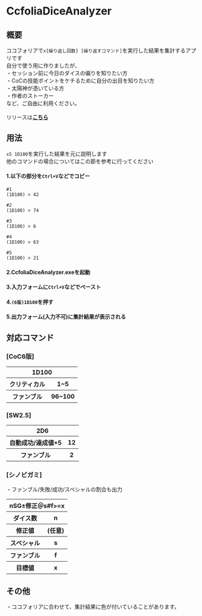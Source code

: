 # CcfoliaDiceAnalyzer

## 概要

ココフォリアで`x[繰り返し回数] [繰り返すコマンド]`を実行した結果を集計するアプリです<br>
自分で使う用に作りましたが、<br>
・セッション前に今日のダイスの偏りを知りたい方<br>
・CoCの技能ポイントをケチるために自分の出目を知りたい方<br>
・太陽神が憑いている方<br>
・作者のストーカー<br>
など、ご自由に利用ください。<br><br>
リリースは[**こちら**](https://github.com/kokusanNasubi/CcfoliaDiceAnalyzer/releases)
## 用法
`x5 1D100`を実行した結果を元に説明します<br>
他のコマンドの場合についてはこの節を参考に行ってください
#### 1.以下の部分を`Ctrl+V`などでコピー
```
#1
(1D100) > 42

#2
(1D100) > 74

#3
(1D100) > 6

#4
(1D100) > 63

#5
(1D100) > 21
```
#### 2.CcfoliaDiceAnalyzer.exeを起動
#### 3.入力フォームに`Ctrl+V`などでペースト
#### 4.`(6版)1D100`を押す
#### 5.出力フォーム(入力不可)に集計結果が表示される
## 対応コマンド
### [CoC6版]
<table>
<thead>
<tr><th colspan="2">1D100</th></tr>
</thead>
<tbody>
<tr><th>クリティカル</th><th>1~5</th></tr>
<tr><th>ファンブル</th><th>96~100</th></tr>
</tbody>
</table>

### [SW2.5]
<table>
<thead>
<tr><th colspan="2">2D6</th></tr>
</thead>
<tbody>
<tr><th>自動成功/達成値+5</th><th>12</th></tr>
<tr><th>ファンブル</th><th>2</th></tr>
</tbody>
</table>

### [シノビガミ]
・ファンブル/失敗/成功/スペシャルの割合も出力
<table>
<thead>
<tr><th colspan="2">nSG±修正＠s#f>=x</th></tr>
</thead>
<tbody>
<tr><th>ダイス数</th><th>n</th></tr>
<tr><th>修正値</th><th>(任意)</th></tr>
<tr><th>スペシャル</th><th>s</th></tr>
<tr><th>ファンブル</th><th>f</th></tr>
<tr><th>目標値</th><th>x</th></tr>
</tbody>
</table>

## その他
・ココフォリアに合わせて、集計結果に色が付いていることがあります。

